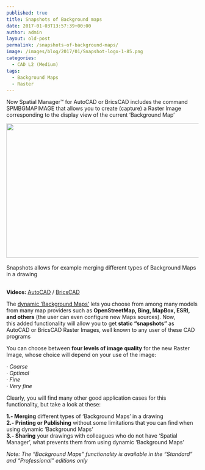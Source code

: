 ```yaml
---
published: true
title: Snapshots of Background maps
date: 2017-01-03T13:57:39+00:00
author: admin
layout: old-post
permalink: /snapshots-of-background-maps/
image: /images/blog/2017/01/Snapshot-logo-1-85.png
categories:
  - CAD L2 (Medium)
tags:
  - Background Maps
  - Raster
---
```

<p>
  Now Spatial Manager™ for AutoCAD or BricsCAD includes the command SPMBGMAPIMAGE that allows you to create (capture) a Raster Image corresponding to the display view of the current &#8216;Background Map&#8217;
</p>

<!--more-->

<div>
  <a href="/images/blog/2017/01/Spatial-Manager-Snapshots-AutoCAD-1.png" target="_blank" rel="nofollow"><img src="/images/blog/2017/01/Spatial-Manager-Snapshots-AutoCAD-1-1024x576.png" width="625" height="352" srcset="/images/blog/2017/01/Spatial-Manager-Snapshots-AutoCAD-1-1024x576.png 1024w, /images/blog/2017/01/Spatial-Manager-Snapshots-AutoCAD-1-300x169.png 300w, /images/blog/2017/01/Spatial-Manager-Snapshots-AutoCAD-1-768x432.png 768w, /images/blog/2017/01/Spatial-Manager-Snapshots-AutoCAD-1-624x351.png 624w, /images/blog/2017/01/Spatial-Manager-Snapshots-AutoCAD-1.png 1280w" sizes="(max-width: 625px) 100vw, 625px" /></a>
  
  <p>
    Snapshots allows for example merging different types of Background Maps in a drawing
  </p>
</div>

## 

<p>
  <strong>Videos: </strong><a href="https://youtu.be/QiPSpivnlHQ" target="_blank" rel="nofollow">AutoCAD</a> / <a href="https://youtu.be/UQ1N0A06tH4" target="_blank" rel="nofollow">BricsCAD</a>
</p>

<p>
  The <a href="/v3-powerful-and-easy-to-use-background-maps/" target="_blank" rel="nofollow">dynamic &#8216;Background Maps&#8217;</a> lets you choose from among many models from many map providers such as <strong>OpenStreetMap, Bing, MapBox, ESRI, and others</strong> (the user can even configure new Maps sources). Now, this added functionality will allow you to get <strong>static &#8220;snapshots&#8221;</strong> as AutoCAD or BricsCAD Raster Images, well known to any user of these CAD programs
</p>

<p>
  You can choose between <strong>four levels of image quality</strong> for the new Raster Image, whose choice will depend on your use of the image:
</p>

<p>
  <em>· Coarse</em><br /> <em> · Optimal</em><br /> <em> · Fine</em><br /> <em> · Very fine</em>
</p>

<p>
  Clearly, you will find many other good application cases for this functionality, but take a look at these:
</p>

<p>
  <strong>1.- Merging</strong> different types of &#8216;Background Maps&#8217; in a drawing<br /> <strong>2.- Printing or Publishing</strong> without some limitations that you can find when using dynamic &#8216;Background Maps&#8217;<br /> <strong>3.- Sharing</strong> your drawings with colleagues who do not have &#8216;Spatial Manager&#8217;, what prevents them from using dynamic &#8216;Background Maps&#8217;
</p>

<p>
  <em>Note: The “Background Maps” functionality is available in the “Standard” and “Professional” editions only</em>
</p>